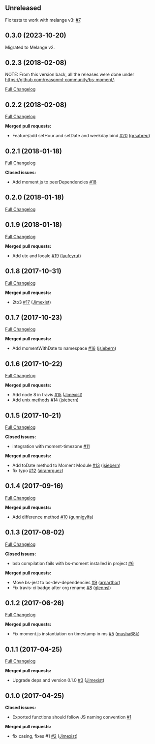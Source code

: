## Unreleased

Fix tests to work with melange v3: [#7](https://github.com/ahrefs/melange-moment/pull/7/).

## 0.3.0 (2023-10-20)

Migrated to Melange v2.

## 0.2.3 (2018-02-08)
NOTE: From this version back, all the releases were done under https://github.com/reasonml-community/bs-moment/.

[Full Changelog](https://github.com/reasonml-community/bs-moment/compare/v0.2.2...v0.2.3)

## 0.2.2 (2018-02-08)
[Full Changelog](https://github.com/reasonml-community/bs-moment/compare/v0.2.1...v0.2.2)

**Merged pull requests:**

- Feature/add setHour and setDate and weekday bind [\#20](https://github.com/reasonml-community/bs-moment/pull/20) ([grsabreu](https://github.com/grsabreu))

## 0.2.1 (2018-01-18)
[Full Changelog](https://github.com/reasonml-community/bs-moment/compare/v0.2.0...v0.2.1)

**Closed issues:**

- Add moment.js to peerDependencies [\#18](https://github.com/reasonml-community/bs-moment/issues/18)

## 0.2.0 (2018-01-18)
[Full Changelog](https://github.com/reasonml-community/bs-moment/compare/v0.1.9...v0.2.0)

## 0.1.9 (2018-01-18)
[Full Changelog](https://github.com/reasonml-community/bs-moment/compare/v0.1.8...v0.1.9)

**Merged pull requests:**

- Add utc and locale  [\#19](https://github.com/reasonml-community/bs-moment/pull/19) ([laufeyrut](https://github.com/laufeyrut))

## 0.1.8 (2017-10-31)
[Full Changelog](https://github.com/reasonml-community/bs-moment/compare/v0.1.7...v0.1.8)

**Merged pull requests:**

- 2to3 [\#17](https://github.com/reasonml-community/bs-moment/pull/17) ([Jimexist](https://github.com/Jimexist))

## 0.1.7 (2017-10-23)
[Full Changelog](https://github.com/reasonml-community/bs-moment/compare/v0.1.6...v0.1.7)

**Merged pull requests:**

- Add momentWithDate to namespace [\#16](https://github.com/reasonml-community/bs-moment/pull/16) ([jsiebern](https://github.com/jsiebern))

## 0.1.6 (2017-10-22)
[Full Changelog](https://github.com/reasonml-community/bs-moment/compare/v0.1.5...v0.1.6)

**Merged pull requests:**

- Add node 8 in travis [\#15](https://github.com/reasonml-community/bs-moment/pull/15) ([Jimexist](https://github.com/Jimexist))
- Add unix methods [\#14](https://github.com/reasonml-community/bs-moment/pull/14) ([jsiebern](https://github.com/jsiebern))

## 0.1.5 (2017-10-21)
[Full Changelog](https://github.com/reasonml-community/bs-moment/compare/v0.1.4...v0.1.5)

**Closed issues:**

- integration with moment-timezone [\#11](https://github.com/reasonml-community/bs-moment/issues/11)

**Merged pull requests:**

- Add toDate method to Moment Module [\#13](https://github.com/reasonml-community/bs-moment/pull/13) ([jsiebern](https://github.com/jsiebern))
- fix typo [\#12](https://github.com/reasonml-community/bs-moment/pull/12) ([airamrguez](https://github.com/airamrguez))

## 0.1.4 (2017-09-16)
[Full Changelog](https://github.com/reasonml-community/bs-moment/compare/v0.1.3...v0.1.4)

**Merged pull requests:**

- Add difference method [\#10](https://github.com/reasonml-community/bs-moment/pull/10) ([gunnigylfa](https://github.com/gunnigylfa))

## 0.1.3 (2017-08-02)
[Full Changelog](https://github.com/reasonml-community/bs-moment/compare/v0.1.2...v0.1.3)

**Closed issues:**

- bsb compilation fails with bs-moment installed in project [\#6](https://github.com/reasonml-community/bs-moment/issues/6)

**Merged pull requests:**

- Move bs-jest to bs-dev-dependencies [\#9](https://github.com/reasonml-community/bs-moment/pull/9) ([arnarthor](https://github.com/arnarthor))
- Fix travis-ci badge after org rename [\#8](https://github.com/reasonml-community/bs-moment/pull/8) ([glennsl](https://github.com/glennsl))

## 0.1.2 (2017-06-26)
[Full Changelog](https://github.com/reasonml-community/bs-moment/compare/v0.1.1...v0.1.2)

**Merged pull requests:**

- Fix moment.js instantiation on timestamp in ms [\#5](https://github.com/reasonml-community/bs-moment/pull/5) ([musha68k](https://github.com/musha68k))

## 0.1.1 (2017-04-25)
[Full Changelog](https://github.com/reasonml-community/bs-moment/compare/v0.1.0...v0.1.1)

**Merged pull requests:**

- Upgrade deps and version 0.1.0 [\#3](https://github.com/reasonml-community/bs-moment/pull/3) ([Jimexist](https://github.com/Jimexist))

## 0.1.0 (2017-04-25)
**Closed issues:**

- Exported functions should follow JS naming convention [\#1](https://github.com/reasonml-community/bs-moment/issues/1)

**Merged pull requests:**

- fix casing, fixes \#1 [\#2](https://github.com/reasonml-community/bs-moment/pull/2) ([Jimexist](https://github.com/Jimexist))

